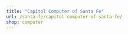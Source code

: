 ```yaml
---
title: "Capitol Computer of Santa Fe"
url: /santa-fe/capitol-computer-of-santa-fe/
shop: computer
---
```

